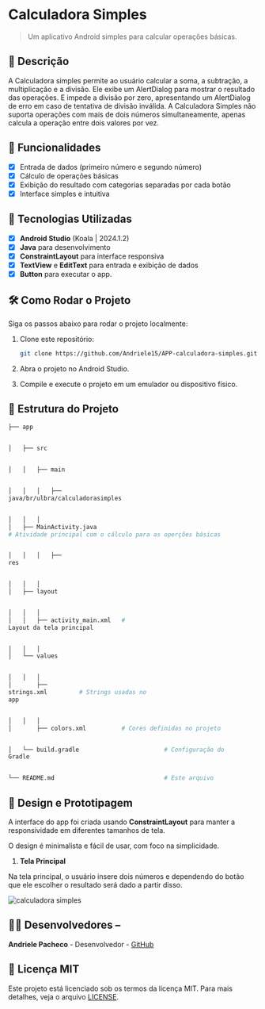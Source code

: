 # Calculadora Simples

> Um aplicativo Android simples para calcular operações básicas.

## 📱 Descrição

A Calculadora simples permite ao usuário calcular a soma, a subtração, a multiplicação e a divisão. Ele exibe um AlertDialog para mostrar o resultado das operações. E impede a divisão por zero,
apresentando um AlertDialog de erro em caso de tentativa de divisão inválida. A Calculadora Simples não suporta operações com mais de dois números simultaneamente,
apenas calcula a operação entre dois valores por vez.

## 🔧 Funcionalidades

- [x] Entrada de dados (primeiro número e segundo número)
- [x] Cálculo de operações básicas
- [x] Exibição do resultado com categorias separadas por cada botão
- [x] Interface simples e intuitiva

## 🚀 Tecnologias Utilizadas

- [x] **Android Studio** (Koala | 2024.1.2)
- [x] **Java** para desenvolvimento
- [x] **ConstraintLayout** para interface responsiva
- [x] **TextView** e **EditText** para entrada e exibição de dados
- [x] **Button** para executar o app.

## 🛠️ Como Rodar o Projeto

Siga os passos abaixo para rodar o projeto localmente:

1. Clone este repositório:

    ```bash
    git clone https://github.com/Andriele15/APP-calculadora-simples.git

    ```

2. Abra o projeto no Android Studio.
3. Compile e execute o projeto em um emulador ou dispositivo físico.

## 📂 Estrutura do Projeto

```bash
├── app


│   ├── src


│   │   ├── main


│   │   │   ├──
java/br/ulbra/calculadorasimples


│   │   │  
│   ├── MainActivity.java      
# Atividade principal com o cálculo para as operções básicas 


│   │   │   ├──
res


│   │   │  
│   ├── layout


│   │   │  
│   │   ├── activity_main.xml   #
Layout da tela principal


│   │   │  
│   └── values


│   │   │  
│       ├──
strings.xml         # Strings usadas no
app


│   │   │  
│       ├── colors.xml          # Cores definidas no projeto


│   └── build.gradle                        # Configuração do
Gradle


└── README.md                               # Este arquivo
````
## 🎨 Design e Prototipagem
 
A interface do app foi criada usando **ConstraintLayout** para manter a responsividade em diferentes tamanhos de tela.
 
O design é minimalista e fácil de usar, com foco na simplicidade. 

1. **Tela Principal**
 
Na tela principal, o usuário insere dois números e dependendo do botão que ele escolher o resultado será dado a partir disso.
 
![calculadora simples](https://github.com/user-attachments/assets/5df7dfe6-f476-4aa9-bebf-414f0d77e642)

 
## 👨‍💻 Desenvolvedores –

**Andriele Pacheco** - Desenvolvedor - [GitHub](https://github.com/Andriele15)

 ## 📄 Licença MIT
 

 Este projeto está licenciado sob os termos da licença MIT. 
Para mais
detalhes, veja o arquivo [LICENSE](LICENSE).

